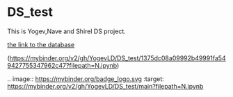 # DS_test

This is Yogev,Nave and Shirel DS project.

[the link to the database](https://www.kaggle.com/captainozlem/framingham-chd-preprocessed-data?select=CHD_preprocessed.csv)


(https://mybinder.org/v2/gh/YogevLD/DS_test/1375dc08a09992b49991fa549427755347962c47?filepath=N.ipynb)


.. image:: https://mybinder.org/badge_logo.svg
 :target: https://mybinder.org/v2/gh/YogevLD/DS_test/main?filepath=N.ipynb
